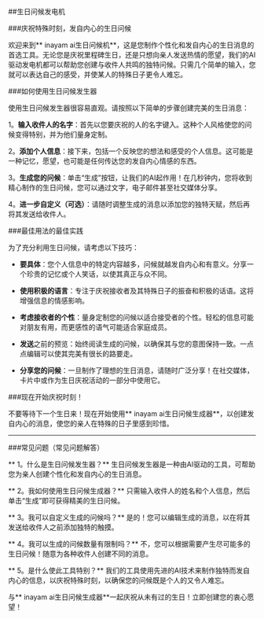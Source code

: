 ##生日问候发电机

###庆祝特殊时刻，发自内心的生日问候

欢迎来到** inayam ai生日问候机**，这是您制作个性化和发自内心的生日消息的首选工具。无论您是庆祝里程碑生日，还是只想向亲人发送热情的愿望，我们的AI驱动发电机都可以帮助您创建与收件人共鸣的独特问候。只需几个简单的输入，您就可以表达自己的感受，并使某人的特殊日子更令人难忘。

###如何使用生日问候发生器

使用生日问候发生器很容易直观。请按照以下简单的步骤创建完美的生日消息：

1。**输入收件人的名字**：首先以您要庆祝的人的名字键入。这种个人风格使您的问候变得特别，并为他们量身定制。

2。**添加个人信息**：接下来，包括一个反映您的想法和感受的个人信息。这可能是一种记忆，愿望，也可能是任何传达您的发自内心情感的东西。

3。**生成您的问候**：单击“生成”按钮，让我们的AI起作用！在几秒钟内，您将收到精心制作的生日问候，您可以通过文字，电子邮件甚至社交媒体分享。

4。**进一步自定义（可选）**：请随时调整生成的消息以添加您的独特天赋，然后再将其发送给收件人。

###最佳用法的最佳实践

为了充分利用生日问候，请考虑以下技巧：

-  **要具体**：您个人信息中的特定内容越多，问候就越发自内心和有意义。分享一个珍贵的记忆或个人笑话，以使其真正与众不同。

-  **使用积极的语言**：专注于庆祝接收者及其特殊日子的振奋和积极的话语。这将增强信息的情感影响。

-  **考虑接收者的个性**：量身定制您的问候以适合接受者的个性。轻松的信息可能对朋友有用，而更感性的语气可能适合家庭成员。

-  **发送**之前的预览：始终阅读生成的问候，以确保其与您的意图保持一致。一点点编辑可以使其完美有很长的路要走。

-  **分享您的问候**：一旦制作了理想的生日消息，请随时广泛分享！在社交媒体，卡片中或作为生日庆祝活动的一部分中使用它。

###现在开始庆祝时刻！

不要等待下一个生日来！现在开始使用** inayam ai生日问候生成器**，以创建发自内心的消息，使您的亲人在特殊的日子里感到珍惜。

---

###常见问题（常见问题解答）

** 1。什么是生日问候发生器？**
生日问候发生器是一种由AI驱动的工具，可帮助您为亲人创建个性化和发自内心的生日消息。

** 2。我如何使用生日问候生成器？**
只需输入收件人的姓名和个人信息，然后单击“生成”即可获得精美的生日问候。

** 3。我可以自定义生成的问候吗？**
是的！您可以编辑生成的消息，以在将其发送给收件人之前添加独特的触摸。

** 4。我可以生成的问候数量有限制吗？**
不，您可以根据需要产生尽可能多的生日问候！随意为各种收件人创建不同的消息。

** 5。是什么使此工具特别？**
我们的工具使用先进的AI技术来制作独特而发自内心的信息，以庆祝特殊时刻，以确保您的问候既是个人的又令人难忘。

与** inayam ai生日问候生成器**一起庆祝从未有过的生日！立即创建您的衷心愿望！